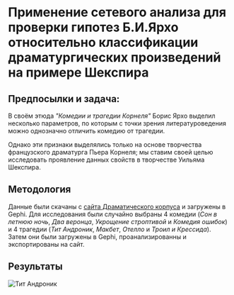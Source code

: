 # Применение сетевого анализа для проверки гипотез Б.И.Ярхо относительно классификации драматургических произведений на примере Шекспира
## Предпосылки и задача:

В своём этюда _"Комедии и трагедии Корнеля"_ Борис Ярхо выделил несколько параметров, по которым с точки зрения литературоведения можно однозначно отличить комедию от трагедии.

Однако эти признаки выделялись только на основе творчества французского драматурга Пьера Корнеля; мы ставим своей целью исследовать проявление данных свойств в творчестве Уильяма Шекспира.

## Методология

Данные были скачаны с [сайта Драматического корпуса](https://dracor.org/shake) и загружены в Gephi. Для исследования были случайно выбраны 4 комедии (_Сон в летнюю ночь_, _Два веронца_, _Укрощение строптивой_ и _Комедия ошибок_) и 4 трагедии (_Тит Андроник_, _Макбет_, _Отелло_ и _Троил и Крессида_). Затем они были загружены в Gephi, проанализированны и экспортированы на сайт.

## Результаты
![Тит Андроник](graph_pics/tit)
